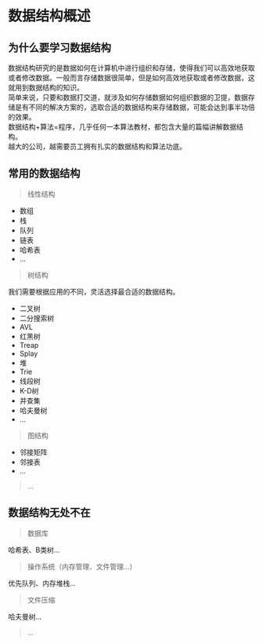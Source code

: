 # 数据结构概述

## 为什么要学习数据结构

数据结构研究的是数据如何在计算机中进行组织和存储，使得我们可以高效地获取或者修改数据。一般而言存储数据很简单，但是如何高效地获取或者修改数据，这就用到数据结构的知识。  
简单来说，只要和数据打交道，就涉及如何存储数据如何组织数据的卫提，数据存储是有不同的解决方案的，选取合适的数据结构来存储数据，可能会达到事半功倍的效果。  
数据结构+算法=程序，几乎任何一本算法教材，都包含大量的篇幅讲解数据结构。  
越大的公司，越需要员工拥有扎实的数据结构和算法功底。  

## 常用的数据结构

> 线性结构

* 数组
* 栈
* 队列
* 链表
* 哈希表
* ...

> 树结构

我们需要根据应用的不同，灵活选择最合适的数据结构。

* 二叉树
* 二分搜索树
* AVL
* 红黑树
* Treap
* Splay
* 堆
* Trie
* 线段树
* K-D树
* 并查集
* 哈夫曼树
* ...

> 图结构

* 邻接矩阵
* 邻接表
* ...

> ...

## 数据结构无处不在

> 数据库

哈希表、B类树...

> 操作系统（内存管理、文件管理...）

优先队列、内存堆栈...

> 文件压缩

哈夫曼树...

> ...



